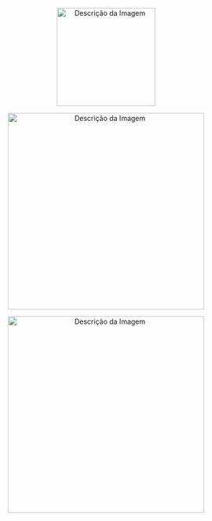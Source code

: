 <p align="center">
    <img src="https://github.com/thaisndc/EditorHtml/assets/97450843/15534044-ee18-4327-ab1a-78f7b508460f" alt="Descrição da Imagem" width="200"/>
</p>

<p align="center">
    <img src="https://github.com/thaisndc/EditorHtml/assets/97450843/7288f60f-6de1-4ee7-964e-267949305cec" alt="Descrição da Imagem" width="400"/>
</p>

<p align="center">
    <img src="https://github.com/thaisndc/EditorHtml/assets/97450843/6b7909d0-424c-44bc-8692-24ec4c6596f1" alt="Descrição da Imagem" width="400"/>
</p>
